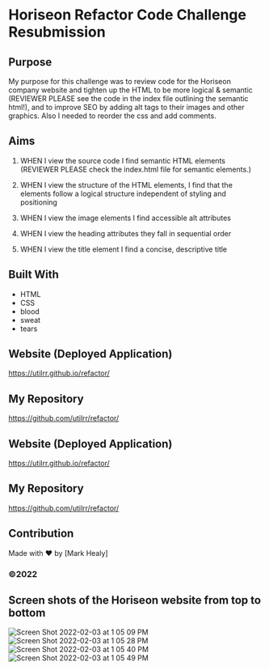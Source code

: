 # Horiseon Refactor Code Challenge Resubmission

## Purpose
My purpose for this challenge was to review code for the Horiseon company website and tighten up the HTML to be more logical & semantic (REVIEWER PLEASE see the code in the index file outlining the semantic html!), and to improve SEO by adding alt tags to their images and other graphics. Also I needed to reorder the  css and add comments.

## Aims
1. WHEN I view the source code I find semantic HTML elements (REVIEWER PLEASE check the index.html file for semantic elements.)

2. WHEN I view the structure of the HTML elements, I find that the elements follow a logical structure independent of styling and positioning

3. WHEN I view the image elements I find accessible alt attributes

4. WHEN I view the heading attributes they fall in sequential order

5. WHEN I view the title element I find a concise, descriptive title

## Built With
* HTML
* CSS
* blood
* sweat
* tears

## Website (Deployed Application)
https://utilrr.github.io/refactor/

## My Repository
https://github.com/utilrr/refactor/

## Website (Deployed Application)
https://utilrr.github.io/refactor/

## My Repository
https://github.com/utilrr/refactor/


## Contribution
Made with ❤️ by [Mark Healy]
### ©️2022 

## Screen shots of the Horiseon website from top to bottom

![Screen Shot 2022-02-03 at 1 05 09 PM](https://user-images.githubusercontent.com/25494815/152402517-3c43b977-4577-4089-9898-cbb9bbe74356.png)
![Screen Shot 2022-02-03 at 1 05 28 PM](https://user-images.githubusercontent.com/25494815/152402537-c57513be-7b62-4a84-bacc-3e3ce1c98b4b.png)
![Screen Shot 2022-02-03 at 1 05 40 PM](https://user-images.githubusercontent.com/25494815/152402543-eaee1e3f-fd9f-4dc8-8aa0-70d137681852.png)
![Screen Shot 2022-02-03 at 1 05 49 PM](https://user-images.githubusercontent.com/25494815/152402565-f28aa143-53f8-4520-8c9d-1e6731c54bda.png)
